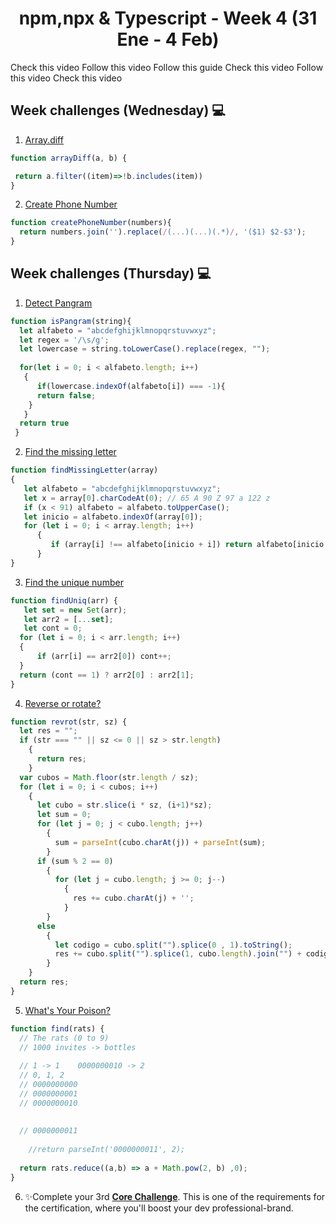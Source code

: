 <h1 align="center">npm,npx & Typescript - Week 4 (31 Ene - 4 Feb)</h1>

Check this video
Follow this video
Follow this guide
Check this video
Follow this video
Check this video

## Week challenges (Wednesday) 💻
1. [Array.diff](https://www.codewars.com/kata/523f5d21c841566fde000009)
```js
function arrayDiff(a, b) {

 return a.filter((item)=>!b.includes(item))
}
```
2. [Create Phone Number](https://www.codewars.com/kata/525f50e3b73515a6db000b83)
```js
function createPhoneNumber(numbers){
  return numbers.join('').replace(/(...)(...)(.*)/, '($1) $2-$3');
}
```

## Week challenges (Thursday) 💻

1. [Detect Pangram](https://www.codewars.com/kata/545cedaa9943f7fe7b000048)
```js
function isPangram(string){
  let alfabeto = "abcdefghijklmnopqrstuvwxyz";
  let regex = '/\s/g';
  let lowercase = string.toLowerCase().replace(regex, "");
  
  for(let i = 0; i < alfabeto.length; i++)
   {
      if(lowercase.indexOf(alfabeto[i]) === -1){
      return false;
    }
   }
  return true
 }
```
2. [Find the missing letter](https://www.codewars.com/kata/5839edaa6754d6fec10000a2)
```js
function findMissingLetter(array)
{
   let alfabeto = "abcdefghijklmnopqrstuvwxyz";
   let x = array[0].charCodeAt(0); // 65 A 90 Z 97 a 122 z
   if (x < 91) alfabeto = alfabeto.toUpperCase();
   let inicio = alfabeto.indexOf(array[0]);
   for (let i = 0; i < array.length; i++)
      {
         if (array[i] !== alfabeto[inicio + i]) return alfabeto[inicio + i];
      }
}
```
3. [Find the unique number](https://www.codewars.com/kata/585d7d5adb20cf33cb000235)
```js
function findUniq(arr) {
   let set = new Set(arr);
   let arr2 = [...set];
   let cont = 0;
  for (let i = 0; i < arr.length; i++)
  {
      if (arr[i] == arr2[0]) cont++;
  }
  return (cont == 1) ? arr2[0] : arr2[1];
}
```
4. [Reverse or rotate?](https://www.codewars.com/kata/56b5afb4ed1f6d5fb0000991)
```js
function revrot(str, sz) {
  let res = "";
  if (str === "" || sz <= 0 || sz > str.length)
    {
      return res;
    }
  var cubos = Math.floor(str.length / sz);
  for (let i = 0; i < cubos; i++)
    {
      let cubo = str.slice(i * sz, (i+1)*sz);
      let sum = 0;
      for (let j = 0; j < cubo.length; j++)
        {
          sum = parseInt(cubo.charAt(j)) + parseInt(sum);
        }
      if (sum % 2 == 0)
        {
          for (let j = cubo.length; j >= 0; j--)
            {
              res += cubo.charAt(j) + '';
            }
        }
      else
        {
          let codigo = cubo.split("").splice(0 , 1).toString();
          res += cubo.split("").splice(1, cubo.length).join("") + codigo;
        }
    }
  return res;
}
```
5. [What's Your Poison?](https://www.codewars.com/kata/58c47a95e4eb57a5b9000094)
```js
function find(rats) {
  // The rats (0 to 9)
  // 1000 invites -> bottles
  
  // 1 -> 1    0000000010 -> 2
  // 0, 1, 2   
  // 0000000000
  // 0000000001
  // 0000000010
  
  
  // 0000000011
  
    //return parseInt('0000000011', 2);
  
  return rats.reduce((a,b) => a + Math.pow(2, b) ,0);
}
```
6. ✨Complete your 3rd [**Core Challenge**](https://corecode.notion.site/GitHub-Boost-Guide-167914056cff4522886a78756f659e47). This is one of the requirements for the certification, where you'll boost your dev professional-brand.
